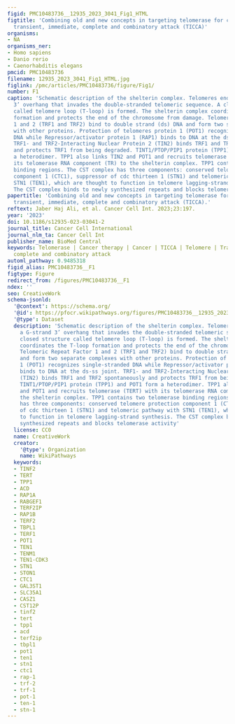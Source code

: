 ```yaml
---
figid: PMC10483736__12935_2023_3041_Fig1_HTML
figtitle: 'Combining old and new concepts in targeting telomerase for cancer therapy:
  transient, immediate, complete and combinatory attack (TICCA)'
organisms:
- NA
organisms_ner:
- Homo sapiens
- Danio rerio
- Caenorhabditis elegans
pmcid: PMC10483736
filename: 12935_2023_3041_Fig1_HTML.jpg
figlink: /pmc/articles/PMC10483736/figure/Fig1/
number: F1
caption: 'Schematic description of the shelterin complex. Telomeres end with a G-strand
  3’ overhang that invades the double-stranded telomeric sequence. A closed structure
  called telomere loop (T-loop) is formed. The shelterin complex coordinates the T-loop
  formation and protects the end of the chromosome from damage. Telomeric Repeat Factor
  1 and 2 (TRF1 and TRF2) bind to double strand (ds) DNA and form two separate complexes
  with other proteins. Protection of telomeres protein 1 (POT1) recognizes single-stranded
  DNA while Repressor/activator protein 1 (RAP1) binds to DNA at the ds-ss joint.
  TRF1- and TRF2-Interacting Nuclear Protein 2 (TIN2) binds TRF1 and TRF2 spontaneously
  and protects TRF1 from being degraded. TINT1/PTOP/PIP1 protein (TPP1) and POT1 form
  a heterodimer. TPP1 also links TIN2 and POT1 and recruits telomerase (TERT) with
  its telomerase RNA component (TR) to the shelterin complex. TPP1 contains two telomerase
  binding regions. The CST complex has three components: conserved telomere protection
  component 1 (CTC1), suppressor of cdc thirteen 1 (STN1) and telomeric pathway with
  STN1 (TEN1), which are thought to function in telomere lagging-strand synthesis.
  The CST complex binds to newly synthesized repeats and blocks telomerase activity'
papertitle: 'Combining old and new concepts in targeting telomerase for cancer therapy:
  transient, immediate, complete and combinatory attack (TICCA).'
reftext: Jaber Haj Ali, et al. Cancer Cell Int. 2023;23:197.
year: '2023'
doi: 10.1186/s12935-023-03041-2
journal_title: Cancer Cell International
journal_nlm_ta: Cancer Cell Int
publisher_name: BioMed Central
keywords: Telomerase | Cancer therapy | Cancer | TICCA | Telomere | Transient immediate
  complete and combinatory attack
automl_pathway: 0.9485318
figid_alias: PMC10483736__F1
figtype: Figure
redirect_from: /figures/PMC10483736__F1
ndex: ''
seo: CreativeWork
schema-jsonld:
  '@context': https://schema.org/
  '@id': https://pfocr.wikipathways.org/figures/PMC10483736__12935_2023_3041_Fig1_HTML.html
  '@type': Dataset
  description: 'Schematic description of the shelterin complex. Telomeres end with
    a G-strand 3’ overhang that invades the double-stranded telomeric sequence. A
    closed structure called telomere loop (T-loop) is formed. The shelterin complex
    coordinates the T-loop formation and protects the end of the chromosome from damage.
    Telomeric Repeat Factor 1 and 2 (TRF1 and TRF2) bind to double strand (ds) DNA
    and form two separate complexes with other proteins. Protection of telomeres protein
    1 (POT1) recognizes single-stranded DNA while Repressor/activator protein 1 (RAP1)
    binds to DNA at the ds-ss joint. TRF1- and TRF2-Interacting Nuclear Protein 2
    (TIN2) binds TRF1 and TRF2 spontaneously and protects TRF1 from being degraded.
    TINT1/PTOP/PIP1 protein (TPP1) and POT1 form a heterodimer. TPP1 also links TIN2
    and POT1 and recruits telomerase (TERT) with its telomerase RNA component (TR) to
    the shelterin complex. TPP1 contains two telomerase binding regions. The CST complex
    has three components: conserved telomere protection component 1 (CTC1), suppressor
    of cdc thirteen 1 (STN1) and telomeric pathway with STN1 (TEN1), which are thought
    to function in telomere lagging-strand synthesis. The CST complex binds to newly
    synthesized repeats and blocks telomerase activity'
  license: CC0
  name: CreativeWork
  creator:
    '@type': Organization
    name: WikiPathways
  keywords:
  - TINF2
  - TERT
  - TPP1
  - ACD
  - RAP1A
  - RABGEF1
  - TERF2IP
  - RAP1B
  - TERF2
  - TBPL1
  - TERF1
  - POT1
  - TEN1
  - TENM1
  - TEN1-CDK3
  - STN1
  - STON1
  - CTC1
  - GAL3ST1
  - SLC35A1
  - CASZ1
  - CST12P
  - tinf2
  - tert
  - tpp1
  - acd
  - terf2ip
  - tbpl1
  - pot1
  - ten1
  - stn1
  - ctc1
  - rap-1
  - trf-2
  - trf-1
  - pot-1
  - ten-1
  - stn-1
---
```

